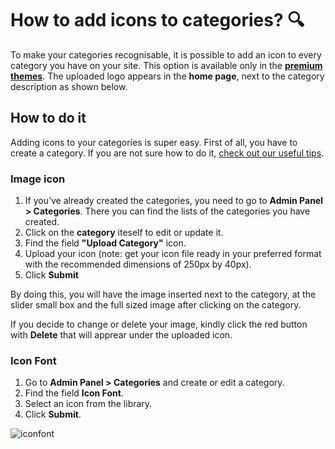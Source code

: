 # How to add icons to categories? 🔍

To make your categories recognisable, it is possible to add an icon to every category you have on your site. This option is available only in the  **[premium themes](https://selfhosted.yclas.com/)**. The uploaded logo appears in the  **home page**, next to the category description as shown below.



## How to do it

Adding icons to your categories is super easy. First of all, you have to create a category. If you are not sure how to do it,  [check out our useful tips](http://guides.yclas.com/#/Classifieds-how-to-add-new-categories-and-manage-them).

### Image icon

1.  If you’ve already created the categories, you need to go to  **Admin Panel > Categories**. There you can find the lists of the categories you have created.
2.  Click on the **category** iteself to edit or update it. 
3.  Find the field **"Upload Category"** icon. 
4.  Upload your icon (note: get your icon file ready in your preferred format with the recommended dimensions of 250px by 40px).
5.  Click  **Submit**

By doing this, you will have the image inserted next to the category, at the slider small box and the full sized image after clicking on the category.

If you decide to change or delete your image, kindly click the red button with **Delete** that will apprear under the uploaded icon. 

### Icon Font

1.  Go to  **Admin Panel > Categories**  and create or edit a category.
2.  Find the field  **Icon Font**.
3.  Select an icon from the library.
4.  Click  **Submit**.

![iconfont](https://raw.githubusercontent.com/yclas/guides/master/images/iconfont.png)
  
